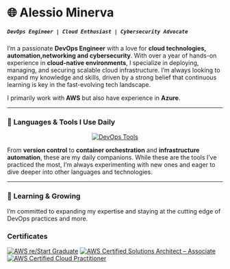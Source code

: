 # 🌐 Alessio Minerva

##### `DevOps Engineer | Cloud Enthusiast | Cybersecurity Advocate`

I’m a passionate **DevOps Engineer** with a love for **cloud technologies, automation,networking and cybersecurity**. With over a year of hands-on experience in **cloud-native environments**, I specialize in deploying, managing, and securing scalable cloud infrastructure. I’m always looking to expand my knowledge and skills, driven by a strong belief that continuous learning is key in the fast-evolving tech landscape.

I primarily work with **AWS** but also have experience in **Azure**.

---

### 🔧 **Languages & Tools I Use Daily**

<p align="center">
  <a href="https://skillicons.dev">
    <img src="https://skillicons.dev/icons?i=git,github,linux,bash,terraform,docker,kubernetes,ansible" alt="DevOps Tools"/>
  </a>
</p>

From **version control** to **container orchestration** and **infrastructure automation**, these are my daily companions. While these are the tools I’ve practiced the most, I’m always experimenting with new ones and eager to dive deeper into other languages and technologies.

---

### 🌱 **Learning & Growing**
I’m committed to expanding my expertise and staying at the cutting edge of DevOps practices and more.

### Certificates

<!--START_SECTION:badges-->
[![AWS re/Start Graduate](https://images.credly.com/size/110x110/images/44e2c252-5d19-4574-9646-005f7225bf53/image.png)](http://www.credly.com/badges/59fab8ae-1a4a-46f6-950f-750a39740fad "AWS re/Start Graduate")
[![AWS Certified Solutions Architect – Associate](https://images.credly.com/size/110x110/images/0e284c3f-5164-4b21-8660-0d84737941bc/image.png)](http://www.credly.com/badges/c10fc9a5-3296-45eb-ae2b-c1a000916bb4 "AWS Certified Solutions Architect – Associate")
[![AWS Certified Cloud Practitioner](https://images.credly.com/size/110x110/images/00634f82-b07f-4bbd-a6bb-53de397fc3a6/image.png)](http://www.credly.com/badges/3dd5216f-cf1d-40ca-8a8b-55341fbc16fa "AWS Certified Cloud Practitioner")
<!--END_SECTION:badges-->